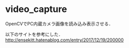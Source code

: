 # video_capture
OpenCVでPC内蔵カメラ画像を読み込み表示させる．

以下のサイトを参考にした．  
<http://ensekitt.hatenablog.com/entry/2017/12/19/200000>
